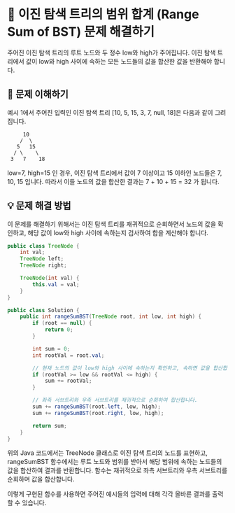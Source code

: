 # 🚀 이진 탐색 트리의 범위 합계 (Range Sum of BST) 문제 해결하기 

주어진 이진 탐색 트리의 루트 노드와 두 정수 low와 high가 주어집니다. 이진 탐색 트리에서 값이 low와 high 사이에 속하는 모든 노드들의 값을 합산한 값을 반환해야 합니다.

## 📝 문제 이해하기 

예시 1에서 주어진 입력인 이진 탐색 트리 [10, 5, 15, 3, 7, null, 18]은 다음과 같이 그려집니다.

```
     10
    /  \
   5   15
  / \    \
 3   7    18
```

low=7, high=15 인 경우, 이진 탐색 트리에서 값이 7 이상이고 15 이하인 노드들은 7, 10, 15 입니다. 따라서 이들 노드의 값을 합산한 결과는 7 + 10 + 15 = 32 가 됩니다.

## 💡 문제 해결 방법 

이 문제를 해결하기 위해서는 이진 탐색 트리를 재귀적으로 순회하면서 노드의 값을 확인하고, 해당 값이 low와 high 사이에 속하는지 검사하여 합을 계산해야 합니다.


```java
public class TreeNode {
    int val;
    TreeNode left;
    TreeNode right;

    TreeNode(int val) {
        this.val = val;
    }
}

public class Solution {
    public int rangeSumBST(TreeNode root, int low, int high) {
        if (root == null) {
            return 0;
        }

        int sum = 0;
        int rootVal = root.val;

        // 현재 노드의 값이 low와 high 사이에 속하는지 확인하고, 속하면 값을 합산합니다.
        if (rootVal >= low && rootVal <= high) {
            sum += rootVal;
        }

        // 좌측 서브트리와 우측 서브트리를 재귀적으로 순회하여 합산합니다.
        sum += rangeSumBST(root.left, low, high);
        sum += rangeSumBST(root.right, low, high);

        return sum;
    }
}
```

위의 Java 코드에서는 TreeNode 클래스로 이진 탐색 트리의 노드를 표현하고, rangeSumBST 함수에서는 루트 노드와 범위를 받아서 해당 범위에 속하는 노드들의 값을 합산하여 결과를 반환합니다. 함수는 재귀적으로 좌측 서브트리와 우측 서브트리를 순회하며 값을 합산합니다.

이렇게 구현된 함수를 사용하면 주어진 예시들의 입력에 대해 각각 올바른 결과를 출력할 수 있습니다.
